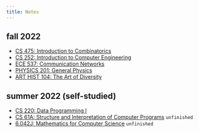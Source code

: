```yaml
---
title: Notes
---
```


## fall 2022
- [CS 475: Introduction to Combinatorics](/notes/fa22/cs475.md)
- [CS 252: Introduction to Computer Engineering](/notes/fa22/cs252.md)
- [ECE 537: Communication Networks](/notes/fa22/ece537.md)
- [PHYSICS 201: General Physics](/notes/fa22/physics201.md)
- [ART HIST 104: The Art of Diversity](/notes/fa22/arthist104.md)

## summer 2022 (self-studied)
- [CS 220: Data Programming I](/notes/cs220.md)
- [CS 61A: Structure and Interpretation of Computer Programs](/notes/cs61a.md) `unfinished`
- [6.042J: Mathematics for Computer Science](/notes/6-042j.md) `unfinished`